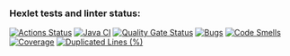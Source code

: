 ### Hexlet tests and linter status:
[![Actions Status](https://github.com/AnnaChekina/java-project-78/actions/workflows/hexlet-check.yml/badge.svg)](https://github.com/AnnaChekina/java-project-78/actions)
[![Java CI](https://github.com/AnnaChekina/java-project-78/actions/workflows/main.yml/badge.svg)](https://github.com/AnnaChekina/java-project-78/actions/workflows/main.yml)
[![Quality Gate Status](https://sonarcloud.io/api/project_badges/measure?project=AnnaChekina_java-project-78&metric=alert_status)](https://sonarcloud.io/summary/new_code?id=AnnaChekina_java-project-78)
[![Bugs](https://sonarcloud.io/api/project_badges/measure?project=AnnaChekina_java-project-78&metric=bugs)](https://sonarcloud.io/summary/new_code?id=AnnaChekina_java-project-78)
[![Code Smells](https://sonarcloud.io/api/project_badges/measure?project=AnnaChekina_java-project-78&metric=code_smells)](https://sonarcloud.io/summary/new_code?id=AnnaChekina_java-project-78)
[![Coverage](https://sonarcloud.io/api/project_badges/measure?project=AnnaChekina_java-project-78&metric=coverage)](https://sonarcloud.io/summary/new_code?id=AnnaChekina_java-project-78)
[![Duplicated Lines (%)](https://sonarcloud.io/api/project_badges/measure?project=AnnaChekina_java-project-78&metric=duplicated_lines_density)](https://sonarcloud.io/summary/new_code?id=AnnaChekina_java-project-78)
